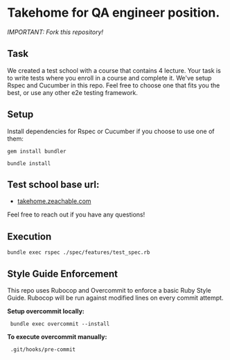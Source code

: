 # Takehome for QA engineer position.

*IMPORTANT: Fork this repository!* 

## Task

We created a test school with a course that contains 4 lecture.
Your task is to write tests where you enroll in a course and complete it.
We've setup Rspec and Cucumber in this repo.
Feel free to choose one that fits you the best, or use any other e2e testing framework.


## Setup

Install dependencies for Rspec or Cucumber if you choose to use one of them:
```
gem install bundler
```

```
bundle install
```

## Test school base url:

* [takehome.zeachable.com](http://takehome.zeachable.com)

Feel free to reach out if you have any questions!

## Execution
```
bundle exec rspec ./spec/features/test_spec.rb
```

## Style Guide Enforcement
This repo uses Rubocop and Overcommit to enforce a basic Ruby Style Guide. Rubocop will be run against modified lines on every commit attempt. 

**Setup overcommit locally:**
```
 bundle exec overcommit --install
 ```
**To execute overcommit manually:**
```
 .git/hooks/pre-commit
 ```